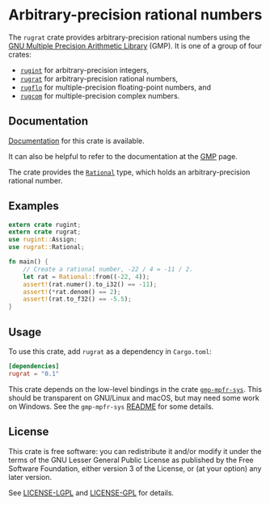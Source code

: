 # Arbitrary-precision rational numbers

The `rugrat` crate provides arbitrary-precision rational numbers using
the [GNU Multiple Precision Arithmetic Library](https://gmplib.org/)
(GMP). It is one of a group of four crates:

  * [`rugint`](https://tspiteri.gitlab.io/gmp-mpfr/rugint/)
    for arbitrary-precision integers,
  * [`rugrat`](https://tspiteri.gitlab.io/gmp-mpfr/rugrat/)
    for arbitrary-precision rational numbers,
  * [`rugflo`](https://tspiteri.gitlab.io/gmp-mpfr/rugflo/)
    for multiple-precision floating-point numbers, and
  * [`rugcom`](https://tspiteri.gitlab.io/gmp-mpfr/rugcom/)
    for multiple-precision complex numbers.

## Documentation

[Documentation](https://tspiteri.gitlab.io/gmp-mpfr/rugrat/) for this
crate is available.

It can also be helpful to refer to the documentation at the
[GMP](https://gmplib.org/manual/) page.

The crate provides the
[`Rational`](http://tspiteri.gitlab.io/gmp-mpfr/current/rugrat/struct.Rational.html)
type, which holds an arbitrary-precision rational number.

## Examples

```rust
extern crate rugint;
extern crate rugrat;
use rugint::Assign;
use rugrat::Rational;

fn main() {
    // Create a rational number, -22 / 4 = -11 / 2.
    let rat = Rational::from((-22, 4));
    assert!(rat.numer().to_i32() == -11);
    assert!(*rat.denom() == 2);
    assert!(rat.to_f32() == -5.5);
}
```

## Usage

To use this crate, add `rugrat` as a dependency in `Cargo.toml`:

```toml
[dependencies]
rugrat = "0.1"
```

This crate depends on the low-level bindings in the crate
[`gmp-mpfr-sys`](https://gitlab.com/tspiteri/gmp-mpfr-sys). This
should be transparent on GNU/Linux and macOS, but may need some work
on Windows. See the `gmp-mpfr-sys`
[README](https://gitlab.com/tspiteri/gmp-mpfr-sys/blob/master/README.md)
for some details.

## License

This crate is free software: you can redistribute it and/or modify it
under the terms of the GNU Lesser General Public License as published
by the Free Software Foundation, either version 3 of the License, or
(at your option) any later version.
  
See [LICENSE-LGPL](LICENSE-LGPL.md) and [LICENSE-GPL](LICENSE-GPL.md)
for details.
